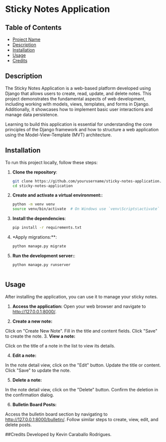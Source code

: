# Sticky Notes Application

## Table of Contents
- [Project Name](#project-name)
- [Description](#description)
- [Installation](#installation)
- [Usage](#usage)
- [Credits](#credits)

## Description

The Sticky Notes Application is a web-based platform developed using Django that allows users to create, read, update, and delete notes. This project demonstrates the fundamental aspects of web development, including working with models, views, templates, and forms in Django. Additionally, it showcases how to implement basic user interactions and manage data persistence.

Learning to build this application is essential for understanding the core principles of the Django framework and how to structure a web application using the Model-View-Template (MVT) architecture.

## Installation

To run this project locally, follow these steps:

1. **Clone the repository**:
   ```bash
   git clone https://github.com/yourusername/sticky-notes-application.git
   cd sticky-notes-application

2. **Create and activate a virtual environment:**:
   ```bash
   python -m venv venv
   source venv/bin/activate  # On Windows use `venv\Scripts\activate`

3. **Install the dependencies**:
   ```bash
   pip install -r requirements.txt

4. *Apply migrations:**:
   ```bash
   python manage.py migrate

5. **Run the development server:**:
   ```bash
   python manage.py runserver



## Usage
After installing the application, you can use it to manage your sticky notes.

1. **Access the application:**
Open your web browser and navigate to http://127.0.0.1:8000/.


3. **Create a new note:**

Click on "Create New Note".
Fill in the title and content fields.
Click "Save" to create the note.
3. **View a note:**

Click on the title of a note in the list to view its details.


4. **Edit a note:**

In the note detail view, click on the "Edit" button.
Update the title or content.
Click "Save" to update the note.


5. **Delete a note:**

In the note detail view, click on the "Delete" button.
Confirm the deletion in the confirmation dialog.


6. **Bulletin Board Posts:**

Access the bulletin board section by navigating to http://127.0.0.1:8000/bulletin/.
Follow similar steps to create, view, edit, and delete posts.

##Credits
Developed by Kevin Caraballo Rodrigues.
